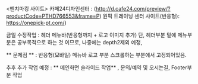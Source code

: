<벤치마킹 사이트> 
카페24디자인센터  : (http://d.cafe24.com/preview/?productCode=PTHD766553&frame=P) 
원픽 트레이닝 센터 사이트(반응형): https://onepick-pt.com/) 
  
금일 수정작업 : 헤더 메뉴바(반응형까지  + 로고 이미지 추가) 단, 헤더부분 밑에 메뉴부분은 공부목적으로 하는 것 이므로, 
               나중에는 depth2제외 예정,  
               
** 문제점 **  : 반응형(모바일) 메뉴바 로고 부분 스크롤하는 부분에서 고정되어있음. 

추후 추가 작업 예정 : ** 메인화면 슬라이드 작업** , 문의/예약 및 오시는길, Footer부분 작업 



